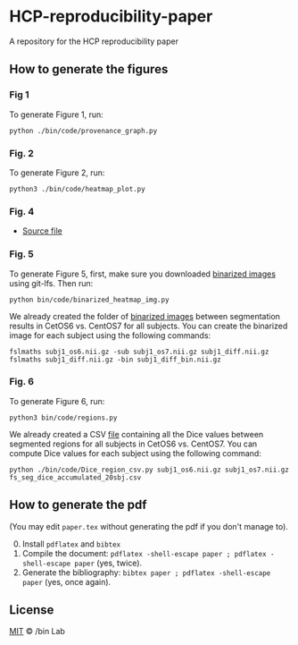 # HCP-reproducibility-paper
A repository for the HCP reproducibility paper

## How to generate the figures

### Fig 1

To generate Figure 1, run:

```
python ./bin/code/provenance_graph.py
```

### Fig. 2

To generate Figure 2, run:

```
python3 ./bin/code/heatmap_plot.py
```

### Fig. 4

* [Source file](./figures/t2w_alignment.png)

### Fig. 5

To generate Figure 5, first, make sure you downloaded [binarized images](data/fs-20sbj-output/in_bin_img/) using git-lfs. Then run:

```
python bin/code/binarized_heatmap_img.py
```
We already created the folder of [binarized images](data/fs-20sbj-output/in_bin_img/) between segmentation results in CetOS6 vs. CentOS7 for all subjects. You can create the binarized image for each subject using the following commands:

```
fslmaths subj1_os6.nii.gz -sub subj1_os7.nii.gz subj1_diff.nii.gz
fslmaths subj1_diff.nii.gz -bin subj1_diff_bin.nii.gz
```

### Fig. 6

To generate Figure 6, run:

```
python3 bin/code/regions.py
```

We already created a CSV [file](./data/fs_seg_dice_accumulated_20sbj.csv) containing all the Dice values between segmented regions for all subjects in CetOS6 vs. CentOS7. You can compute Dice values for each subject using the following command:

```
python ./bin/code/Dice_region_csv.py subj1_os6.nii.gz subj1_os7.nii.gz fs_seg_dice_accumulated_20sbj.csv
``` 

## How to generate the pdf

(You may edit ```paper.tex``` without generating the pdf if you don't manage to).

0. Install ```pdflatex``` and ```bibtex```
1. Compile the document: ```pdflatex -shell-escape paper ; pdflatex -shell-escape paper``` (yes, twice).
2. Generate the bibliography: ```bibtex paper ; pdflatex -shell-escape paper``` (yes, once again).

## License

[MIT](LICENSE) © /bin Lab
